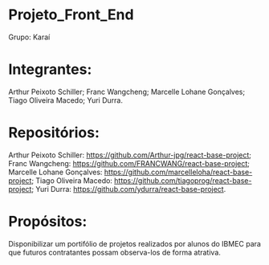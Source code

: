 # Projeto_Front_End

Grupo: Karaí

# Integrantes:

Arthur Peixoto Schiller;
Franc Wangcheng;
Marcelle Lohane Gonçalves;
Tiago Oliveira Macedo;
Yuri Durra.

# Repositórios:

Arthur Peixoto Schiller: https://github.com/Arthur-jpg/react-base-project;
Franc Wangcheng: https://github.com/FRANCWANG/react-base-project;
Marcelle Lohane Gonçalves: https://github.com/marcelleloha/react-base-project;
Tiago Oliveira Macedo: https://github.com/tiagoprog/react-base-project;
Yuri Durra: https://github.com/ydurra/react-base-project.
    
# Propósitos:

Disponibilizar um portifólio de projetos realizados 
por alunos do IBMEC para que futuros contratantes 
possam observa-los de forma atrativa.





